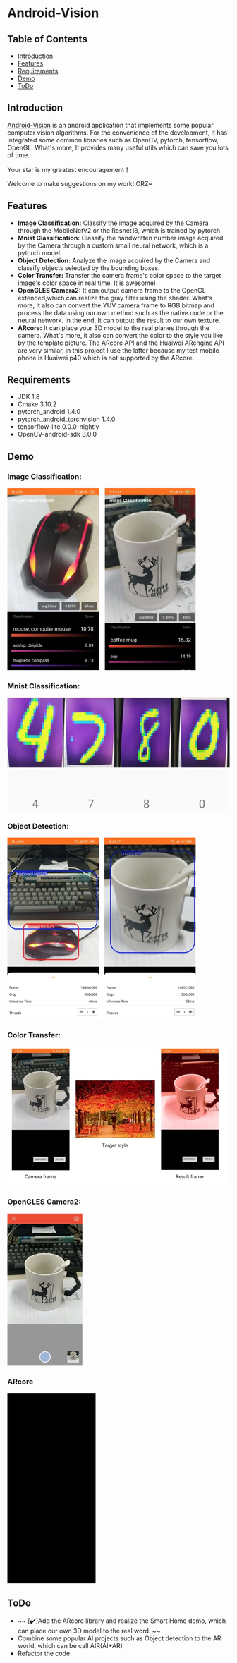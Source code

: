 # Android-Vision
## Table of Contents

 * [Introduction](#introduction)
 * [Features](#Features)
 * [Requirements](#Requirements)
 * [Demo](#Demo)
 * [ToDo](#ToDo)

## Introduction
[Android-Vision](https://github.com/zhangliukun/android-vision) is an android application that implements some popular computer vision algorithms. For the convenience of the development, It has integrated some common libraries such as OpenCV, pytorch, tensorflow, OpenGL. What's more, It provides many useful utils which can save you lots of time.

Your star is my greatest encouragement！

Welcome to make suggestions on my work! ORZ~


## Features
- **Image Classification:** Classify the image acquired by the Camera through the MobileNetV2 or the Resnet18, which is trained by pytorch.
- **Mnist Classification:** Classify the handwritten number image acquired by the Camera through a custom small neural network, which is a pytorch model.
- **Object Detection:** Analyze the image acquired by the Camera and classify objects selected by the bounding boxes.
- **Color Transfer:** Transfer the camera frame's color space to the target image's color space in real time. It is awesome!
- **OpenGLES Camera2:** It can output camera frame to the OpenGL extended,which can realize the gray filter using the shader. What's more, It also can convert the YUV camera frame to RGB bitmap and process the data using our own method such as the native code or the neural network. In the end, It can output the result to our own texture.
- **ARcore:** It can place your 3D model to the real planes through the camera. What's more, it also can convert the color to the style you like by the template picture. The ARcore API and the Huaiwei ARengine API are very similar, in this project I use the latter because my test mobile phone is Huaiwei p40 which is not supported by the ARcore.

## Requirements
- JDK 1.8
- Cmake 3.10.2
- pytorch_android 1.4.0
- pytorch_android_torchvision 1.4.0
- tensorflow-lite 0.0.0-nightly
- OpenCV-android-sdk 3.0.0

## Demo
### **Image Classification:**
![images](images/imc1.jpg)

### **Mnist Classification:**
![images](images/mnist1.jpg)

### **Object Detection:**
![images](images/obj1.jpg)

### **Color Transfer:**
![images](images/colort1.jpg)

### **OpenGLES Camera2:**
![images](images/opgl1.jpg)

### **ARcore**
![images](images/arcore.gif)


## ToDo
- ~~ [✔️]Add the ARcore library and realize the Smart Home demo, which can place our own 3D model to the real word. ~~
- Combine some popular AI projects such as Object detection to the AR world, which can be call AIR(AI+AR)
- Refactor the code.
